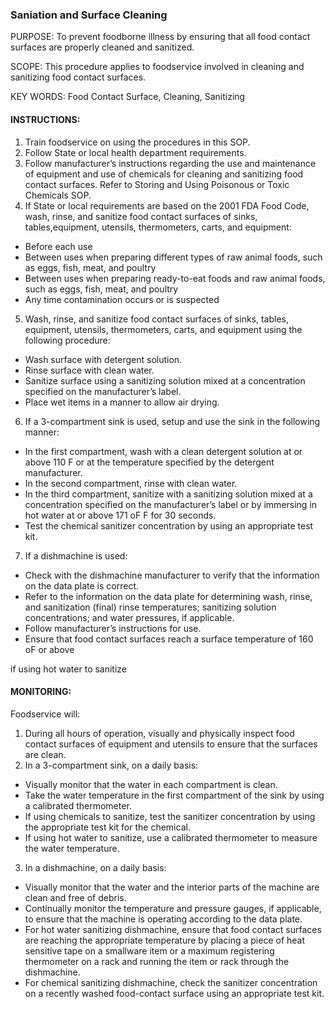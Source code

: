 ### Saniation and Surface Cleaning

PURPOSE: To prevent foodborne illness by ensuring that all food contact surfaces are
properly cleaned and sanitized.

SCOPE: This procedure applies to foodservice involved in cleaning and
sanitizing food contact surfaces.

KEY WORDS: Food Contact Surface, Cleaning, Sanitizing

#### INSTRUCTIONS:

1. Train foodservice on using the procedures in this SOP.
2. Follow State or local health department requirements.
3. Follow manufacturer’s instructions regarding the use and maintenance of equipment and use of chemicals for cleaning and sanitizing    food contact surfaces. Refer to Storing and Using Poisonous or Toxic Chemicals SOP.
4. If State or local requirements are based on the 2001 FDA Food Code, wash, rinse, and sanitize food contact surfaces of sinks, tables,equipment, utensils, thermometers, carts, and equipment:

  * Before each use
  * Between uses when preparing different types of raw animal foods, such as eggs, fish, meat, and poultry
  * Between uses when preparing ready-to-eat foods and raw animal foods, such as eggs, fish, meat, and poultry
  * Any time contamination occurs or is suspected

5. Wash, rinse, and sanitize food contact surfaces of sinks, tables, equipment, utensils, thermometers, carts, and equipment using the following procedure:

  * Wash surface with detergent solution.
  * Rinse surface with clean water.
  * Sanitize surface using a sanitizing solution mixed at a concentration specified on the manufacturer’s label.
  * Place wet items in a manner to allow air drying. 


6. If a 3-compartment sink is used, setup and use the sink in the following manner:
  * In the first compartment, wash with a clean detergent solution at or above 110 F or at the temperature specified by the detergent manufacturer.
  * In the second compartment, rinse with clean water.
  * In the third compartment, sanitize with a sanitizing solution mixed at a concentration specified on the manufacturer’s label or by immersing in hot water at or above 171 oF
F for 30 seconds. 
  * Test the chemical sanitizer concentration by using an appropriate test kit.

7. If a dishmachine is used:
  * Check with the dishmachine manufacturer to verify that the information on the data plate is correct.
  * Refer to the information on the data plate for determining wash, rinse, and sanitization (final) rinse temperatures; sanitizing solution concentrations; and water pressures, if applicable.
  * Follow manufacturer’s instructions for use.
  * Ensure that food contact surfaces reach a surface temperature of 160 oF or above

if using hot water to sanitize

#### MONITORING:
Foodservice will:

1. During all hours of operation, visually and physically inspect food contact surfaces of equipment and utensils to ensure that the surfaces are clean.
2. In a 3-compartment sink, on a daily basis:

  * Visually monitor that the water in each compartment is clean.
  * Take the water temperature in the first compartment of the sink by using a calibrated thermometer.
  * If using chemicals to sanitize, test the sanitizer concentration by using the appropriate test kit for the chemical.
  * If using hot water to sanitize, use a calibrated thermometer to measure the water temperature. 
  
3. In a dishmachine, on a daily basis:

  * Visually monitor that the water and the interior parts of the machine are clean and free of debris.
  * Continually monitor the temperature and pressure gauges, if applicable, to ensure that the machine is operating according to the data plate.
  * For hot water sanitizing dishmachine, ensure that food contact surfaces are reaching the appropriate temperature by placing a piece of heat sensitive tape on a smallware item or a maximum registering thermometer on a rack and running the item or rack through the dishmachine.
  * For chemical sanitizing dishmachine, check the sanitizer concentration on a recently washed food-contact surface using an appropriate test kit. 
